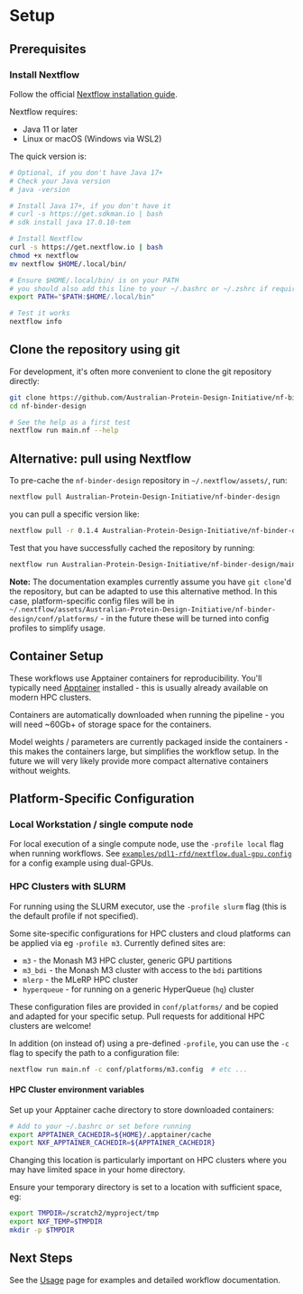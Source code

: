 # Setup

## Prerequisites

### Install Nextflow

Follow the official [Nextflow installation guide](https://www.nextflow.io/docs/latest/install.html).

Nextflow requires:

- Java 11 or later
- Linux or macOS (Windows via WSL2)

The quick version is:

```bash
# Optional, if you don't have Java 17+
# Check your Java version
# java -version

# Install Java 17+, if you don't have it
# curl -s https://get.sdkman.io | bash
# sdk install java 17.0.10-tem

# Install Nextflow
curl -s https://get.nextflow.io | bash
chmod +x nextflow
mv nextflow $HOME/.local/bin/

# Ensure $HOME/.local/bin/ is on your PATH
# you should also add this line to your ~/.bashrc or ~/.zshrc if required
export PATH="$PATH:$HOME/.local/bin"

# Test it works
nextflow info
```

## Clone the repository using git

For development, it's often more convenient to clone the git repository directly:

```bash
git clone https://github.com/Australian-Protein-Design-Initiative/nf-binder-design
cd nf-binder-design

# See the help as a first test
nextflow run main.nf --help
```

## Alternative: pull using Nextflow

To pre-cache the `nf-binder-design` repository in `~/.nextflow/assets/`, run:

```bash
nextflow pull Australian-Protein-Design-Initiative/nf-binder-design
```

you can pull a specific version like:

```bash
nextflow pull -r 0.1.4 Australian-Protein-Design-Initiative/nf-binder-design
```

Test that you have successfully cached the repository by running:
```bash
nextflow run Australian-Protein-Design-Initiative/nf-binder-design/main.nf --help
```

**Note:** The documentation examples currently assume you have `git clone`'d the repository, but can be adapted to use this alternative method. In this case, platform-specific config files will be in `~/.nextflow/assets/Australian-Protein-Design-Initiative/nf-binder-design/conf/platforms/` - in the future these will be turned into config profiles to simplify usage.

## Container Setup

These workflows use Apptainer containers for reproducibility. 
You'll typically need [Apptainer](https://apptainer.org/) installed - this is usually already available on modern HPC clusters.

Containers are automatically downloaded when running the pipeline - you will need ~60Gb+ of storage space for the containers.

Model weights / parameters are currently packaged inside the containers - this makes the containers large, but simplifies the workflow setup. In the future we will very likely provide more compact alternative containers without weights.

## Platform-Specific Configuration

### Local Workstation / single compute node

For local execution of a single compute node, use the `-profile local` flag when running workflows. See [`examples/pdl1-rfd/nextflow.dual-gpu.config`](https://github.com/Australian-Protein-Design-Initiative/nf-binder-design/blob/main/examples/pdl1-rfd/nextflow.dual-gpu.config) for a config example using dual-GPUs.

### HPC Clusters with SLURM

For running using the SLURM executor, use the `-profile slurm` flag (this is the default profile if not specified).

Some site-specific configurations for HPC clusters and cloud platforms can be applied via eg `-profile m3`. Currently defined sites are: 

- `m3` - the Monash M3 HPC cluster, generic GPU partitions
- `m3_bdi` - the Monash M3 cluster with access to the `bdi` partitions
- `mlerp` - the MLeRP HPC cluster
- `hyperqueue` - for running on a generic HyperQueue (`hq`) cluster

These configuration files are provided in `conf/platforms/` and be copied and adapted for your specific setup.
Pull requests for additional HPC clusters are welcome!

In addition (on instead of) using a pre-defined `-profile`, you can use the `-c` flag to specify the path to a configuration file:

```bash
nextflow run main.nf -c conf/platforms/m3.config  # etc ...
```

#### HPC Cluster environment variables

Set up your Apptainer cache directory to store downloaded containers:

```bash
# Add to your ~/.bashrc or set before running
export APPTAINER_CACHEDIR=${HOME}/.apptainer/cache
export NXF_APPTAINER_CACHEDIR=${APPTAINER_CACHEDIR}
```

Changing this location is particularly important on HPC clusters where you may have limited space in your home directory.

Ensure your temporary directory is set to a location with sufficient space, eg:

```bash
export TMPDIR=/scratch2/myproject/tmp
export NXF_TEMP=$TMPDIR
mkdir -p $TMPDIR
```

## Next Steps

See the [Usage](usage.md) page for examples and detailed workflow documentation.
